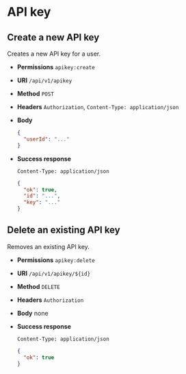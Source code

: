 # API key

## Create a new API key

Creates a new API key for a user.

* **Permissions** `apikey:create`
* **URI** `/api/v1/apikey`
* **Method** `POST`
* **Headers** `Authorization`, `Content-Type: application/json`
* **Body**
    ```json
    {
      "userId": "..."
    }
    ```
* **Success response**
    ```
    Content-Type: application/json
    ```
    
    ```json
    {
      "ok": true,
      "id": "...",
      "key": "..."
    }
    ```
    
## Delete an existing API key

Removes an existing API key.

* **Permissions** `apikey:delete`
* **URI** `/api/v1/apikey/${id}`
* **Method** `DELETE`
* **Headers** `Authorization`
* **Body**
    none
* **Success response**
    ```
    Content-Type: application/json
    ```
    
    ```json
    {
      "ok": true
    }
    ```